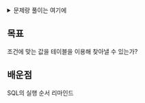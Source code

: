 <details>
  <summary>문제랑 풀이는 여기에</summary>

  ### 문제 설명

    다음은 어느 자동차 대여 회사의 자동차 대여 기록 정보를 담은 CAR_RENTAL_COMPANY_RENTAL_HISTORY 테이블입니다. CAR_RENTAL_COMPANY_RENTAL_HISTORY 테이블은 아래와 같은 구조로 되어있으며, HISTORY_ID, CAR_ID, START_DATE, END_DATE 는 각각 자동차 대여 기록 ID, 자동차 ID, 대여 시작일, 대여 종료일을 나타냅니다.

    Column name	Type	Nullable
    HISTORY_ID	INTEGER	FALSE
    CAR_ID	INTEGER	FALSE
    START_DATE	DATE	FALSE
    END_DATE	DATE	FALSE

  ### 문제

    CAR_RENTAL_COMPANY_RENTAL_HISTORY 테이블에서 평균 대여 기간이 7일 이상인 자동차들의 자동차 ID와 평균 대여 기간(컬럼명: AVERAGE_DURATION) 리스트를 출력하는 SQL문을 작성해주세요. 평균 대여 기간은 소수점 두번째 자리에서 반올림하고, 결과는 평균 대여 기간을 기준으로 내림차순 정렬해주시고, 평균 대여 기간이 같으면 자동차 ID를 기준으로 내림차순 정렬해주세요.

  ### 풀이
  ```SQL
    SELECT CAR_ID, ROUND(AVG(DATEDIFF(END_DATE, START_DATE)+1), 1) AS AVERAGE_DURATION
    FROM CAR_RENTAL_COMPANY_RENTAL_HISTORY
    GROUP BY CAR_ID
    HAVING AVG(DATEDIFF(END_DATE, START_DATE) + 1) >= 7
    ORDER BY AVERAGE_DURATION DESC, CAR_ID DESC
  ```

  ### 결과

    성공

</details>

목표
---
조건에 맞는 값을 테이블을 이용해 찾아낼 수 있는가?

배운점
---
SQL의 실행 순서 리마인드